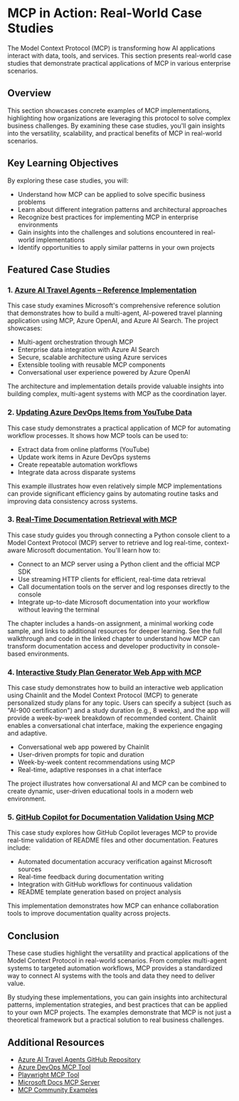 # MCP in Action: Real-World Case Studies

The Model Context Protocol (MCP) is transforming how AI applications interact with data, tools, and services. This section presents real-world case studies that demonstrate practical applications of MCP in various enterprise scenarios.

## Overview

This section showcases concrete examples of MCP implementations, highlighting how organizations are leveraging this protocol to solve complex business challenges. By examining these case studies, you'll gain insights into the versatility, scalability, and practical benefits of MCP in real-world scenarios.

## Key Learning Objectives

By exploring these case studies, you will:

- Understand how MCP can be applied to solve specific business problems
- Learn about different integration patterns and architectural approaches
- Recognize best practices for implementing MCP in enterprise environments
- Gain insights into the challenges and solutions encountered in real-world implementations
- Identify opportunities to apply similar patterns in your own projects

## Featured Case Studies

### 1. [Azure AI Travel Agents – Reference Implementation](./travelagentsample.md)

This case study examines Microsoft's comprehensive reference solution that demonstrates how to build a multi-agent, AI-powered travel planning application using MCP, Azure OpenAI, and Azure AI Search. The project showcases:

- Multi-agent orchestration through MCP
- Enterprise data integration with Azure AI Search
- Secure, scalable architecture using Azure services
- Extensible tooling with reusable MCP components
- Conversational user experience powered by Azure OpenAI

The architecture and implementation details provide valuable insights into building complex, multi-agent systems with MCP as the coordination layer.

### 2. [Updating Azure DevOps Items from YouTube Data](./UpdateADOItemsFromYT.md)

This case study demonstrates a practical application of MCP for automating workflow processes. It shows how MCP tools can be used to:

- Extract data from online platforms (YouTube)
- Update work items in Azure DevOps systems
- Create repeatable automation workflows
- Integrate data across disparate systems

This example illustrates how even relatively simple MCP implementations can provide significant efficiency gains by automating routine tasks and improving data consistency across systems.

### 3. [Real-Time Documentation Retrieval with MCP](./MCPforDocumentation.md)

This case study guides you through connecting a Python console client to a Model Context Protocol (MCP) server to retrieve and log real-time, context-aware Microsoft documentation. You'll learn how to:

- Connect to an MCP server using a Python client and the official MCP SDK
- Use streaming HTTP clients for efficient, real-time data retrieval
- Call documentation tools on the server and log responses directly to the console
- Integrate up-to-date Microsoft documentation into your workflow without leaving the terminal

The chapter includes a hands-on assignment, a minimal working code sample, and links to additional resources for deeper learning. See the full walkthrough and code in the linked chapter to understand how MCP can transform documentation access and developer productivity in console-based environments.

### 4. [Interactive Study Plan Generator Web App with MCP](./BuildingAI900Resources.md)

This case study demonstrates how to build an interactive web application using Chainlit and the Model Context Protocol (MCP) to generate personalized study plans for any topic. Users can specify a subject (such as "AI-900 certification") and a study duration (e.g., 8 weeks), and the app will provide a week-by-week breakdown of recommended content. Chainlit enables a conversational chat interface, making the experience engaging and adaptive.

- Conversational web app powered by Chainlit
- User-driven prompts for topic and duration
- Week-by-week content recommendations using MCP
- Real-time, adaptive responses in a chat interface

The project illustrates how conversational AI and MCP can be combined to create dynamic, user-driven educational tools in a modern web environment.

### 5. [GitHub Copilot for Documentation Validation Using MCP](./ClientScenarioGitHubCopilot.md)

This case study explores how GitHub Copilot leverages MCP to provide real-time validation of README files and other documentation. Features include:

- Automated documentation accuracy verification against Microsoft sources
- Real-time feedback during documentation writing
- Integration with GitHub workflows for continuous validation
- README template generation based on project analysis

This implementation demonstrates how MCP can enhance collaboration tools to improve documentation quality across projects.

## Conclusion

These case studies highlight the versatility and practical applications of the Model Context Protocol in real-world scenarios. From complex multi-agent systems to targeted automation workflows, MCP provides a standardized way to connect AI systems with the tools and data they need to deliver value.

By studying these implementations, you can gain insights into architectural patterns, implementation strategies, and best practices that can be applied to your own MCP projects. The examples demonstrate that MCP is not just a theoretical framework but a practical solution to real business challenges.

## Additional Resources

- [Azure AI Travel Agents GitHub Repository](https://github.com/Azure-Samples/azure-ai-travel-agents)
- [Azure DevOps MCP Tool](https://github.com/microsoft/azure-devops-mcp)
- [Playwright MCP Tool](https://github.com/microsoft/playwright-mcp)
- [Microsoft Docs MCP Server](https://github.com/MicrosoftDocs/mcp)
- [MCP Community Examples](https://github.com/microsoft/mcp)

